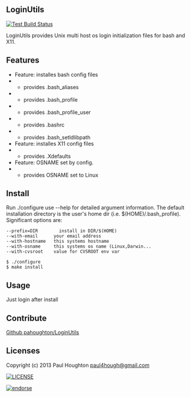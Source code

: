 ## LoginUtils

[![Test Build Status](https://travis-ci.org/pahoughton/login-utils.png)](https://travis-ci.org/pahoughton/login-utils)

 
LoginUtils provides Unix multi host os login initialization
files for bash and X11.

## Features

* Feature: installes bash config files
*  - provides .bash_aliases
*  - provides .bash_profile
*  - provides .bash_profile_user
*  - provides .bashrc
*  - provides .bash_setldlibpath
* Feature: installes X11 config files
*  - provides .Xdefaults
* Feature: OSNAME set by config.
*  - provides OSNAME set to Linux

## Install

Run ./configure use --help for detailed argument information. The
default installation directory is the user's home dir (i.e.
$(HOME)/.bash_profile). Significant options are:

    --prefix=DIR	    install in DIR/$(HOME)
    --with-email      your email address
    --with-hostname   this systems hostname
    --with-osname     this systems os name (Linux,Darwin...
    --with-cvsroot    value for CVSROOT env var

    $ ./configure
    $ make install

## Usage

Just login after install

## Contribute

[Github pahoughton/LoginUtils](https://github.com/pahoughton/LoginUtils)

## Licenses

Copyright (c) 2013 Paul Houghton <paul4hough@gmail.com>

[![LICENSE](http://i.creativecommons.org/l/by/3.0/88x31.png)](http://creativecommons.org/licenses/by/3.0/)

[![endorse](https://api.coderwall.com/pahoughton/endorsecount.png)](https://coderwall.com/pahoughton)

